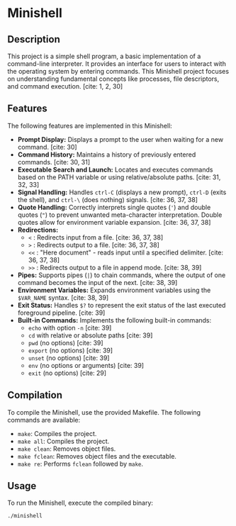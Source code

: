 # Minishell

## Description

This project is a simple shell program, a basic implementation of a command-line interpreter. It provides an interface for users to interact with the operating system by entering commands. This Minishell project focuses on understanding fundamental concepts like processes, file descriptors, and command execution. [cite: 1, 2, 30]

## Features

The following features are implemented in this Minishell:

* **Prompt Display:** Displays a prompt to the user when waiting for a new command. [cite: 30]
* **Command History:** Maintains a history of previously entered commands. [cite: 30, 31]
* **Executable Search and Launch:** Locates and executes commands based on the PATH variable or using relative/absolute paths. [cite: 31, 32, 33]
* **Signal Handling:** Handles `ctrl-C` (displays a new prompt), `ctrl-D` (exits the shell), and `ctrl-\` (does nothing) signals. [cite: 36, 37, 38]
* **Quote Handling:** Correctly interprets single quotes (`'`) and double quotes (`"`) to prevent unwanted meta-character interpretation. Double quotes allow for environment variable expansion. [cite: 36, 37, 38]
* **Redirections:**
    * `<` :  Redirects input from a file. [cite: 36, 37, 38]
    * `>` :  Redirects output to a file. [cite: 36, 37, 38]
    * `<<` :  "Here document" - reads input until a specified delimiter. [cite: 36, 37, 38]
    * `>>` :  Redirects output to a file in append mode. [cite: 38, 39]
* **Pipes:** Supports pipes (`|`) to chain commands, where the output of one command becomes the input of the next. [cite: 38, 39]
* **Environment Variables:** Expands environment variables using the `$VAR_NAME` syntax. [cite: 38, 39]
* **Exit Status:** Handles `$?` to represent the exit status of the last executed foreground pipeline. [cite: 39]
* **Built-in Commands:** Implements the following built-in commands:
    * `echo` with option `-n` [cite: 39]
    * `cd` with relative or absolute paths [cite: 39]
    * `pwd` (no options) [cite: 39]
    * `export` (no options) [cite: 39]
    * `unset` (no options) [cite: 39]
    * `env` (no options or arguments) [cite: 39]
    * `exit` (no options) [cite: 29]

## Compilation

To compile the Minishell, use the provided Makefile. The following commands are available:

* `make`: Compiles the project.
* `make all`:  Compiles the project.
* `make clean`:  Removes object files.
* `make fclean`: Removes object files and the executable.
* `make re`:  Performs `fclean` followed by `make`.

## Usage

To run the Minishell, execute the compiled binary:

```bash
./minishell